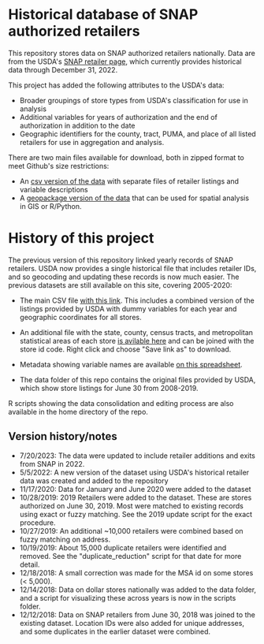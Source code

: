 # Historical database of SNAP authorized retailers
This repository stores data on SNAP authorized retailers nationally. Data are from the USDA's [SNAP retailer page](https://www.fns.usda.gov/snap/retailer-locator), which currently provides historical data through December 31, 2022. 

This project has added the following attributes to the USDA's data:
* Broader groupings of store types from USDA's classification for use in analysis
* Additional variables for years of authorization and the end of authorization in addition to the date
* Geographic identifiers for the county, tract, PUMA, and place of all listed retailers for use in aggregation and analysis.

There are two main files available for download, both in zipped format to meet Github's size restrictions:

* An [csv version of the data](https://github.com/jshannon75/snap_retailers/raw/master/data/hist_snap_retailer_final2022_csv.zip) with separate files of retailer listings and variable descriptions
* A [geopackage version of the data](https://github.com/jshannon75/snap_retailers/raw/master/data/hist_snap_retailer_final2022_geopackage.zip) that can be used for spatial analysis in GIS or R/Python.

# History of this project

The previous version of this repository linked yearly records of SNAP retailers. USDA now provides a single historical file that includes retailer IDs, and so geocoding and updating these records is now much easier. The previous datasets are still available on this site, covering 2005-2020:

* The main CSV file [with this link](https://github.com/jshannon75/snap_retailers/raw/master/data/snap_retailers_usda.csv). This includes a combined version of the listings provided by USDA with dummy variables for each year and geographic coordinates for all stores.

* An additional file with the state, county, census tracts, and metropolitan statistical areas of each store [is avilable here](https://github.com/jshannon75/snap_retailers/raw/master/data/snap_retailers_crosswalk.csv) and can be joined with the store id code. Right click and choose "Save link as" to download. 

* Metadata showing variable names are available [on this spreadsheet](https://github.com/jshannon75/snap_retailers/raw/master/data/snap_retailers_metadata.csv). 

* The data folder of this repo contains the original files provided by USDA, which show store listings for June 30 from 2008-2019. 

R scripts showing the data consolidation and editing process are also available in the home directory of the repo.

## Version history/notes

* 7/20/2023: The data were updated to include retailer additions and exits from SNAP in 2022.
* 5/5/2022: A new version of the dataset using USDA's historical retailer data was created and added to the repository
* 11/17/2020: Data for January and June 2020 were added to the dataset
* 10/28/2019: 2019 Retailers were added to the dataset. These are stores authorized on June 30, 2019. Most were matched to existing records using exact or fuzzy matching. See the 2019 update script for the exact procedure.
* 10/27/2019: An additional ~10,000 retailers were combined based on fuzzy matching on address. 
* 10/19/2019: About 15,000 duplicate retailers were identified and removed. See the "duplicate_reduction" script for that date for more detail.
* 12/18/2018: A small correction was made for the MSA id on some stores (< 5,000). 
* 12/14/2018: Data on dollar stores nationally was added to the data folder, and a script for visualizing these across years is now in the scripts folder.
* 12/12/2018: Data on SNAP retailers from June 30, 2018 was joined to the existing dataset. Location IDs were also added for unique addresses, and some duplicates in the earlier dataset were combined.
